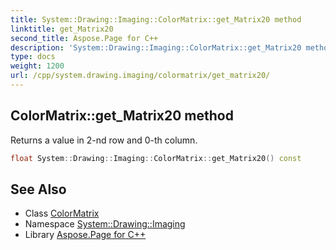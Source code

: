 ```yaml
---
title: System::Drawing::Imaging::ColorMatrix::get_Matrix20 method
linktitle: get_Matrix20
second_title: Aspose.Page for C++
description: 'System::Drawing::Imaging::ColorMatrix::get_Matrix20 method. Returns a value in 2-nd row and 0-th column in C++.'
type: docs
weight: 1200
url: /cpp/system.drawing.imaging/colormatrix/get_matrix20/
---
```

## ColorMatrix::get_Matrix20 method


Returns a value in 2-nd row and 0-th column.

```cpp
float System::Drawing::Imaging::ColorMatrix::get_Matrix20() const
```

## See Also

* Class [ColorMatrix](../)
* Namespace [System::Drawing::Imaging](../../)
* Library [Aspose.Page for C++](../../../)
